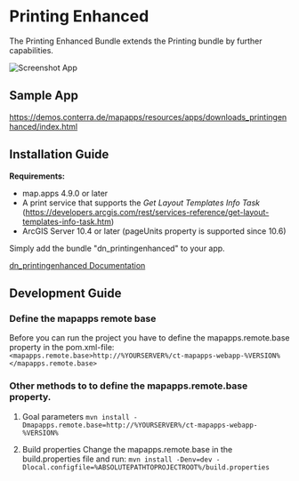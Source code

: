 # Printing Enhanced

The Printing Enhanced Bundle extends the Printing bundle by further capabilities.

![Screenshot App](https://github.com/conterra/mapapps-printing-enhanced/blob/master/screenshot.JPG)

## Sample App
https://demos.conterra.de/mapapps/resources/apps/downloads_printingenhanced/index.html

## Installation Guide
**Requirements:**
- map.apps 4.9.0 or later
- A print service that supports the _Get Layout Templates Info Task_ (https://developers.arcgis.com/rest/services-reference/get-layout-templates-info-task.htm)
- ArcGIS Server 10.4 or later (pageUnits property is supported since 10.6)

Simply add the bundle "dn_printingenhanced" to your app.

[dn_printingenhanced Documentation](https://github.com/conterra/mapapps-printing-enhanced/tree/master/src/main/js/bundles/dn_printingenhanced)

## Development Guide
### Define the mapapps remote base
Before you can run the project you have to define the mapapps.remote.base property in the pom.xml-file:
`<mapapps.remote.base>http://%YOURSERVER%/ct-mapapps-webapp-%VERSION%</mapapps.remote.base>`

### Other methods to to define the mapapps.remote.base property.
1. Goal parameters
`mvn install -Dmapapps.remote.base=http://%YOURSERVER%/ct-mapapps-webapp-%VERSION%`

2. Build properties
Change the mapapps.remote.base in the build.properties file and run:
`mvn install -Denv=dev -Dlocal.configfile=%ABSOLUTEPATHTOPROJECTROOT%/build.properties`
